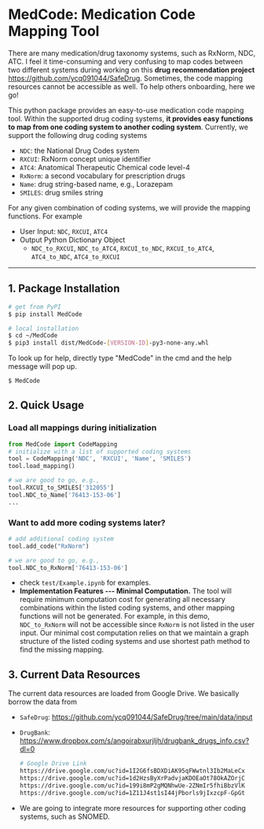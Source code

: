 # MedCode: Medication Code Mapping Tool

There are many medication/drug taxonomy systems, such as RxNorm, NDC, ATC. I feel it time-consuming and very confusing to map codes between two different systems during working on this **drug recommendation project** https://github.com/ycq091044/SafeDrug. Sometimes, the code mapping resources cannot be accessible as well. To help others onboarding, here we go!

This python package provides an easy-to-use medication code mapping tool. Within the supported drug coding systems, **it provides easy functions to map from one coding system to another coding system**. Currently, we support the following drug coding systems
- ```NDC```: the National Drug Codes system
- ```RXCUI```: RxNorm concept unique identifier
- ```ATC4```: Anatomical Therapeutic Chemical code level-4
- ```RxNorm```: a second vocabulary for prescription drugs
- ```Name```: drug string-based name, e.g., Lorazepam
- ```SMILES```: drug smiles string

For any given combination of coding systems, we will provide the mapping functions. For example
- User Input: ```NDC```, ```RXCUI```, ```ATC4```
- Output Python Dictionary Object
    - ```NDC_to_RXCUI```, ```NDC_to_ATC4```, ```RXCUI_to_NDC```, ```RXCUI_to_ATC4```, ```ATC4_to_NDC```, ```ATC4_to_RXCUI```
---
## 1. Package Installation

```bash
# get from PyPI
$ pip install MedCode
```
```bash
# local installation
$ cd ~/MedCode
$ pip3 install dist/MedCode-[VERSION-ID]-py3-none-any.whl
```
To look up for help, directly type "MedCode" in the cmd and the help message will pop up.
```bash
$ MedCode
```
## 2. Quick Usage
### Load all mappings during initialization
```python
from MedCode import CodeMapping
# initialize with a list of supported coding systems
tool = CodeMapping('NDC', 'RXCUI', 'Name', 'SMILES')
tool.load_mapping()

# we are good to go, e.g.,
tool.RXCUI_to_SMILES['312055']
tool.NDC_to_Name['76413-153-06']
...
```
### Want to add more coding systems later?
```python
# add additional coding system
tool.add_code("RxNorm")

# we are good to go, e.g.,
tool.NDC_to_RxNorm['76413-153-06']
```
- check ```test/Example.ipynb``` for examples.
- **Implementation Features --- Minimal Computation.** The tool will require minimum computation cost for generating all necessary combinations within the listed coding systems, and other mapping functions will not be generated. For example, in this demo, ```NDC_to_RxNorm``` will not be accessible since ```RxNorm``` is not listed in the user input. Our minimal cost computation relies on that we maintain a graph structure of the listed coding systems and use shortest path method to find the missing mapping.


## 3. Current Data Resources
The current data resources are loaded from Google Drive. We basically borrow the data from
- ```SafeDrug```: https://github.com/ycq091044/SafeDrug/tree/main/data/input
- ```DrugBank```: https://www.dropbox.com/s/angoirabxurjljh/drugbank_drugs_info.csv?dl=0
    
    ```bash
    # Google Drive Link
    https://drive.google.com/uc?id=1I2G6fsBDXDiAK95qFWwtnl3Ib2MaLeCx
    https://drive.google.com/uc?id=1d2HzsByXrPadvjaKDOEaOt78OkAZOrjC
    https://drive.google.com/uc?id=199i8mP2gMQNhwUe-2ZNmIr5fhiBbzVlK
    https://drive.google.com/uc?id=1Z11J4st1sI44jPborls9jIxzcpF-GpGt
    ```

- We are going to integrate more resources for supporting other coding systems, such as SNOMED.
